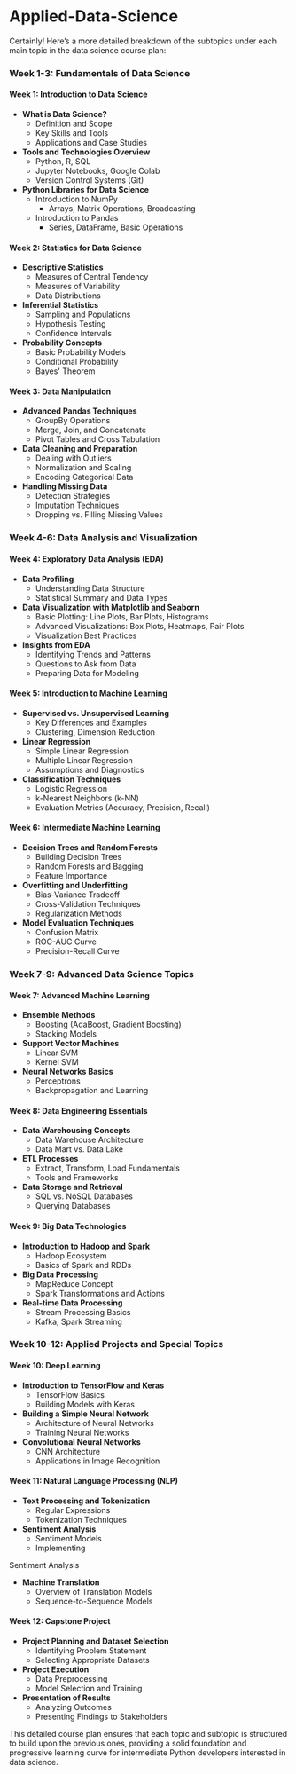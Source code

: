 # Applied-Data-Science

Certainly! Here’s a more detailed breakdown of the subtopics under each main topic in the data science course plan:

### Week 1-3: Fundamentals of Data Science
#### Week 1: Introduction to Data Science
- **What is Data Science?**
  - Definition and Scope
  - Key Skills and Tools
  - Applications and Case Studies
- **Tools and Technologies Overview**
  - Python, R, SQL
  - Jupyter Notebooks, Google Colab
  - Version Control Systems (Git)
- **Python Libraries for Data Science**
  - Introduction to NumPy
    - Arrays, Matrix Operations, Broadcasting
  - Introduction to Pandas
    - Series, DataFrame, Basic Operations

#### Week 2: Statistics for Data Science
- **Descriptive Statistics**
  - Measures of Central Tendency
  - Measures of Variability
  - Data Distributions
- **Inferential Statistics**
  - Sampling and Populations
  - Hypothesis Testing
  - Confidence Intervals
- **Probability Concepts**
  - Basic Probability Models
  - Conditional Probability
  - Bayes' Theorem

#### Week 3: Data Manipulation
- **Advanced Pandas Techniques**
  - GroupBy Operations
  - Merge, Join, and Concatenate
  - Pivot Tables and Cross Tabulation
- **Data Cleaning and Preparation**
  - Dealing with Outliers
  - Normalization and Scaling
  - Encoding Categorical Data
- **Handling Missing Data**
  - Detection Strategies
  - Imputation Techniques
  - Dropping vs. Filling Missing Values

### Week 4-6: Data Analysis and Visualization
#### Week 4: Exploratory Data Analysis (EDA)
- **Data Profiling**
  - Understanding Data Structure
  - Statistical Summary and Data Types
- **Data Visualization with Matplotlib and Seaborn**
  - Basic Plotting: Line Plots, Bar Plots, Histograms
  - Advanced Visualizations: Box Plots, Heatmaps, Pair Plots
  - Visualization Best Practices
- **Insights from EDA**
  - Identifying Trends and Patterns
  - Questions to Ask from Data
  - Preparing Data for Modeling

#### Week 5: Introduction to Machine Learning
- **Supervised vs. Unsupervised Learning**
  - Key Differences and Examples
  - Clustering, Dimension Reduction
- **Linear Regression**
  - Simple Linear Regression
  - Multiple Linear Regression
  - Assumptions and Diagnostics
- **Classification Techniques**
  - Logistic Regression
  - k-Nearest Neighbors (k-NN)
  - Evaluation Metrics (Accuracy, Precision, Recall)

#### Week 6: Intermediate Machine Learning
- **Decision Trees and Random Forests**
  - Building Decision Trees
  - Random Forests and Bagging
  - Feature Importance
- **Overfitting and Underfitting**
  - Bias-Variance Tradeoff
  - Cross-Validation Techniques
  - Regularization Methods
- **Model Evaluation Techniques**
  - Confusion Matrix
  - ROC-AUC Curve
  - Precision-Recall Curve

### Week 7-9: Advanced Data Science Topics
#### Week 7: Advanced Machine Learning
- **Ensemble Methods**
  - Boosting (AdaBoost, Gradient Boosting)
  - Stacking Models
- **Support Vector Machines**
  - Linear SVM
  - Kernel SVM
- **Neural Networks Basics**
  - Perceptrons
  - Backpropagation and Learning

#### Week 8: Data Engineering Essentials
- **Data Warehousing Concepts**
  - Data Warehouse Architecture
  - Data Mart vs. Data Lake
- **ETL Processes**
  - Extract, Transform, Load Fundamentals
  - Tools and Frameworks
- **Data Storage and Retrieval**
  - SQL vs. NoSQL Databases
  - Querying Databases

#### Week 9: Big Data Technologies
- **Introduction to Hadoop and Spark**
  - Hadoop Ecosystem
  - Basics of Spark and RDDs
- **Big Data Processing**
  - MapReduce Concept
  - Spark Transformations and Actions
- **Real-time Data Processing**
  - Stream Processing Basics
  - Kafka, Spark Streaming

### Week 10-12: Applied Projects and Special Topics
#### Week 10: Deep Learning
- **Introduction to TensorFlow and Keras**
  - TensorFlow Basics
  - Building Models with Keras
- **Building a Simple Neural Network**
  - Architecture of Neural Networks
  - Training Neural Networks
- **Convolutional Neural Networks**
  - CNN Architecture
  - Applications in Image Recognition

#### Week 11: Natural Language Processing (NLP)
- **Text Processing and Tokenization**
  - Regular Expressions
  - Tokenization Techniques
- **Sentiment Analysis**
  - Sentiment Models
  - Implementing

 Sentiment Analysis
- **Machine Translation**
  - Overview of Translation Models
  - Sequence-to-Sequence Models

#### Week 12: Capstone Project
- **Project Planning and Dataset Selection**
  - Identifying Problem Statement
  - Selecting Appropriate Datasets
- **Project Execution**
  - Data Preprocessing
  - Model Selection and Training
- **Presentation of Results**
  - Analyzing Outcomes
  - Presenting Findings to Stakeholders

This detailed course plan ensures that each topic and subtopic is structured to build upon the previous ones, providing a solid foundation and progressive learning curve for intermediate Python developers interested in data science.
